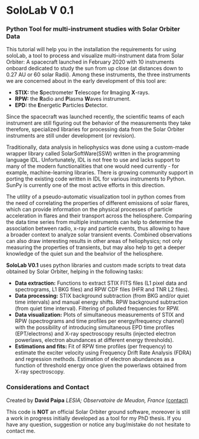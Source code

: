 # SoloLab V 0.1
### Python Tool for multi-instrument studies with Solar Orbiter Data
This tutorial will help you in the installation the requirements for using soloLab, a tool to process and visualize multi-instrument data from Solar Orbiter: A spacecraft launched in February 2020 with 10 instruments onboard dedicated to study the sun from up close (at distances down to 0.27 AU or 60 solar Radii). Among these instruments, the three instruments we are concerned about in the early development of this tool are:
- **STIX:** the **S**pectrometer **T**elescope for **I**maging **X**-rays.
- **RPW:**  the **R**adio and **P**lasma **W**aves instrument.
- **EPD:**  the **E**nergetic **P**articles **D**etector.

Since the spacecraft was launched recently, the scientific teams of each instrument are still figuring out the behavior of the measurements they take therefore, specialized libraries for processing data from the Solar Orbiter instruments are still under development (or revision).

Traditionally, data analysis in heliophysics was done using a custom-made wrapper library called SolarSoftWare(SSW) written in the programming language IDL. Unfortunately, IDL is not free to use and lacks support to many of the modern functionalities that one would need currently - for example, machine-learning libraries. There is growing community support in porting the existing code written in IDL for various instruments to Python. SunPy is currently one of the most active efforts in this direction.

The utility of a pseudo-automatic visualization tool in python comes from the need of correlating the properties of different emissions of solar flares, which can provide information on the physical processes of particle acceleration in flares and their transport across the heliosphere. Comparing the data time series from multiple instruments can help to determine the association between radio, x-ray and particle events, thus allowing to have a broader context to analyze solar transient events. Combined observations can also draw interesting results in other areas of heliophysics; not only measuring the properties of transients, but may also help to get a deeper knowledge of the quiet sun and the beahvior of the heliosphere.

**SoloLab V0.1** uses python libraries and custom made scripts to treat data obtained by Solar Orbiter, helping in the following tasks:

- **Data extraction:** Functions to extract STIX FITS files (L1 pixel data and spectrograms, L1 BKG files) and RPW CDF files (HFR and TNR L2 files).
- **Data processing:** STIX background subtraction (from BKG and/or quiet time intervals) and manual energy shifts. RPW background subtraction (from quiet time interval). Filtering of polluted frequencies for RPW.
- **Data visualization:** Plots of simultaneous measurements of STIX and RPW (spectrograms and time profiles per energy/frequency channel) with the possibility of introducing simultaneous EPD time profiles (EPT/electrons) and X-ray spectroscopy results (injected electron powerlaws, electron abundances at different energy thresholds).
- **Estimations and fits:** Fit of RPW time profiles (per frequency) to estimate the exciter velocity using Frequency Drift Rate Analysis (FDRA) and regression methods. Estimation of electron abundances as a function of threshold energy once given the powerlaws obtained from X-ray spectroscopy.

### Considerations and Contact

Created by **David Paipa** 
*LESIA; Observatoire de Meudon, France*
[(contact)](mailto:david.paipa@obspm.fr)


This code is **NOT** an official Solar Orbiter ground software, moreover is still a work in progress initially developed as a tool for my PhD thesis. If you have any question, suggestion or notice any bug/mistake do not hesitate to contact me.
